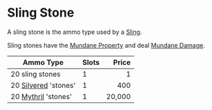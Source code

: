 # Sling Stone

A sling stone is the ammo type used by a [Sling](../Ranged%20Weapons/Sling.md).

Sling stones have the [Mundane Property](../../Material%20Properties/Mundane%20Property.md) and deal [Mundane Damage](../../../Game%20Procedures/Combat/Damage%20Types/Mundane%20Damage.md).

| Ammo Type                                                                  | Slots |  Price |
| -------------------------------------------------------------------------- | ----- | -----: |
| 20 sling stones                                                            | 1     |      1 |
| 20 [Silvered](../../Material%20Properties/Silvered%20Property.md) 'stones' | 1     |    400 |
| 20 [Mythril](../../../Magic/Spellcasting/Mythril.md) 'stones'                           | 1     | 20,000 |

